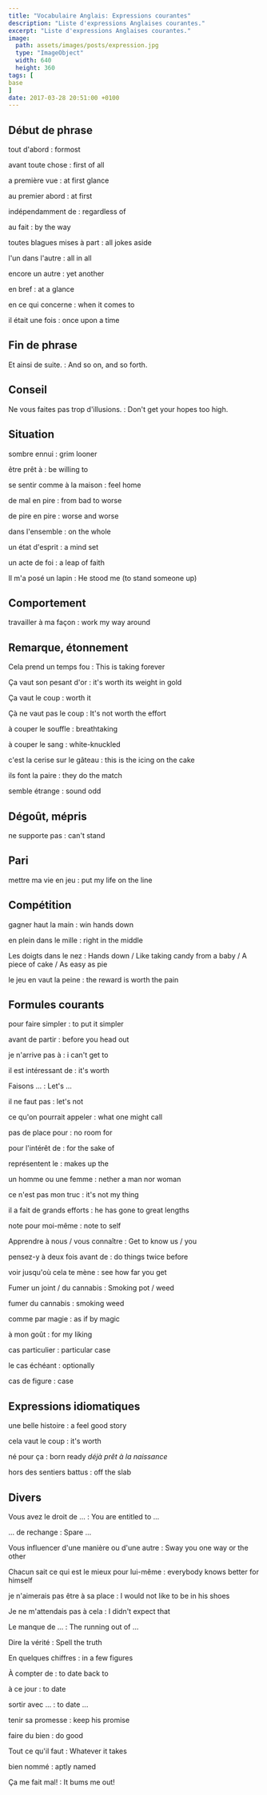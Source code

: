 ```yaml
---
title: "Vocabulaire Anglais: Expressions courantes"
description: "Liste d'expressions Anglaises courantes."
excerpt: "Liste d'expressions Anglaises courantes."
image:
  path: assets/images/posts/expression.jpg
  type: "ImageObject"
  width: 640
  height: 360
tags: [
base
]
date: 2017-03-28 20:51:00 +0100
---
```



## Début de phrase

tout d'abord
: formost

avant toute chose
: first of all

a première vue
: at first glance

au premier abord
: at first

indépendamment de
: regardless of

au fait
: by the way

toutes blagues mises à part
: all jokes aside

l'un dans l'autre
: all in all

encore un autre
: yet another

en bref
: at a glance

en ce qui concerne
: when it comes to

il était une fois
: once upon a time


## Fin de phrase

Et ainsi de suite.
: And so on, and so forth.


## Conseil

Ne vous faites pas trop d'illusions.
: Don't get your hopes too high.


## Situation

sombre ennui
: grim looner

être prêt à
: be willing to

se sentir comme à la maison
: feel home

de mal en pire
: from bad to worse

de pire en pire
: worse and worse

dans l'ensemble
: on the whole

un état d'esprit
: a mind set

un acte de foi
: a leap of faith

Il m'a posé un lapin
: He stood me (to stand someone up)


## Comportement

travailler à ma façon
: work my way around


## Remarque, étonnement

Cela prend un temps fou
: This is taking forever

Ça vaut son pesant d'or
: it's worth its weight in gold

Ça vaut le coup
: worth it

Çà ne vaut pas le coup
: It's not worth the effort

à couper le souffle
: breathtaking

à couper le sang
: white-knuckled

c'est la cerise sur le gâteau
: this is the icing on the cake

ils font la paire
: they do the match

semble étrange
: sound odd


## Dégoût, mépris

ne supporte pas
: can't stand


## Pari

mettre ma vie en jeu
: put my life on the line


## Compétition

gagner haut la main
: win hands down

en plein dans le mille
: right in the middle

Les doigts dans le nez
: Hands down / Like taking candy from a baby / A piece of cake / As easy as pie

le jeu en vaut la peine
: the reward is worth the pain


## Formules courants

pour faire simpler
: to put it simpler

avant de partir
: before you head out

je n'arrive pas à
: i can't get to

il est intéressant de
: it's worth

Faisons ...
: Let's ...

il ne faut pas
: let's not

ce qu'on pourrait appeler
: what one might call

pas de place pour
: no room for

pour l'intérêt de
: for the sake of

représentent le
: makes up the

un homme ou une femme
: nether a man nor woman

ce n'est pas mon truc
: it's not my thing

il a fait de grands efforts
: he has gone to great lengths

note pour moi-même
: note to self

Apprendre à nous / vous connaître
: Get to know us / you

pensez-y à deux fois avant de
: do things twice before

voir jusqu'où cela te mène
: see how far you get

Fumer un joint / du cannabis
: Smoking pot / weed

fumer du cannabis
: smoking weed

comme par magie
: as if by magic

à mon goût
: for my liking

cas particulier
: particular case

le cas échéant
: optionally

cas de figure
: case


## Expressions idiomatiques

une belle histoire
: a feel good story

cela vaut le coup
: it's worth

né pour ça
: born ready
*déjà prêt à la naissance*

hors des sentiers battus
: off the slab


## Divers

Vous avez le droit de ...
: You are entitled to ...

... de rechange
: Spare ...

Vous influencer d'une manière ou d'une autre
: Sway you one way or the other

Chacun sait ce qui est le mieux pour lui-même
: everybody knows better for himself

je n'aimerais pas être à sa place
: I would not like to be in his shoes

Je ne m'attendais pas à cela
: I didn't expect that

Le manque de ...
: The running out of ...

Dire la vérité
: Spell the truth

En quelques chiffres
: in a few figures

À compter de
: to date back to

à ce jour
: to date

sortir avec ...
: to date ...

tenir sa promesse
:	keep his promise

faire du bien
:	do good

Tout ce qu'il faut
: Whatever it takes

bien nommé
: aptly named

Ça me fait mal!
: It bums me out!
